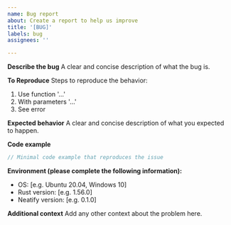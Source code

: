 ```yaml
---
name: Bug report
about: Create a report to help us improve
title: '[BUG]'
labels: bug
assignees: ''

---
```


**Describe the bug**
A clear and concise description of what the bug is.

**To Reproduce**
Steps to reproduce the behavior:
1. Use function '...'
2. With parameters '...'
3. See error

**Expected behavior**
A clear and concise description of what you expected to happen.

**Code example**
```rust
// Minimal code example that reproduces the issue
```

**Environment (please complete the following information):**
 - OS: [e.g. Ubuntu 20.04, Windows 10]
 - Rust version: [e.g. 1.56.0]
 - Neatify version: [e.g. 0.1.0]

**Additional context**
Add any other context about the problem here.